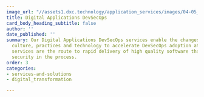 ```yaml
---
image_url: "//assets1.dxc.technology/application_services/images/04-05_668x376_clr.jpg"
title: Digital Applications DevSecOps
card_body_heading_subtitle: false
author: ''
date_published: ''
summary: Our Digital Applications DevSecOps services enable the changes needed in
  culture, practices and technology to accelerate DevSecOps adoption at scale. The
  services are the route to rapid delivery of high quality software that embeds data
  security in the process.
order: 3
categories:
- services-and-solutions
- digital_transformation

---
```

